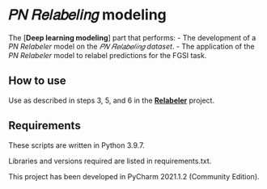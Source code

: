# 𝑃𝑁 𝑅𝑒𝑙𝑎𝑏𝑒𝑙𝑖𝑛𝑔 modeling

The  [**Deep learning modeling**] part that performs:
    - The development of a *PN Relabeler* model on the *𝑃𝑁 𝑅𝑒𝑙𝑎𝑏𝑒𝑙𝑖𝑛𝑔 dataset*.
    - The application of the *PN Relabeler* model to relabel predictions for the FGSI task.

## How to use
Use as described in steps 3, 5, and 6 in the [**Relabeler**](../) project.
  
## Requirements
These scripts are written in Python 3.9.7.

Libraries and versions required are listed in requirements.txt.

This project has been developed in PyCharm 2021.1.2 (Community Edition).